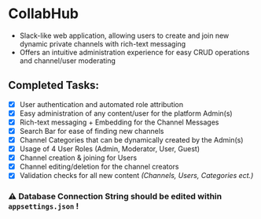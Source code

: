 # CollabHub

- Slack-like web application, allowing users to create and join new dynamic private channels with rich-text messaging
- Offers an intuitive administration experience for easy CRUD operations and channel/user moderating

## Completed Tasks:

 - [X] User authentication and automated role attribution
  - [X] Easy administration of any content/user for the platform Admin(s)
  - [X] Rich-text messaging + Embedding for the Channel Messages
  - [X] Search Bar for ease of finding new channels
   - [X] Channel Categories that can be dynamically created by the Admin(s)
  - [X] Usage of 4 User Roles (Admin, Moderator, User, Guest)
  - [X] Channel creation & joining for Users
  - [X] Channel editing/deletion for the channel creators
  - [X] Validation checks for all new content _(Channels, Users, Categories ect.)_
  
### ⚠️ Database Connection String should be edited within `appsettings.json` !
